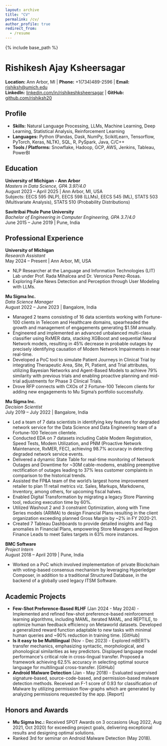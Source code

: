 ```yaml
---
layout: archive
title: "CV"
permalink: /cv/
author_profile: true
redirect_from:
  - /resume
---
```


{% include base_path %}


# Rishikesh Ajay Ksheersagar

**Location:** Ann Arbor, MI | **Phone:** +1(734)489-2596 | **Email:** [rishiksh@umich.edu](mailto:rishiksh@umich.edu)  
**LinkedIn:** [linkedin.com/in/rishikeshksheersagar](https://www.linkedin.com/in/rishikeshksheersagar/) | **GitHub:** [github.com/rishiksh20](https://github.com/rishiksh20)

## Profile

- **Skills:** Natural Language Processing, LLMs, Machine Learning, Deep Learning, Statistical Analysis, Reinforcement Learning
- **Languages:** Python (Pandas, Dask, NumPy, ScikitLearn, Tensorflow, PyTorch, Keras, NLTK), SQL, R, PySpark, Java, C/C++
- **Tools / Platforms:** Snowflake, Hadoop, GCP, AWS, Jenkins, Tableau, PowerBI

## Education

**University of Michigan - Ann Arbor**  
*Masters in Data Science, GPA 3.97/4.0*  
August 2023 – April 2025 | Ann Arbor, MI, USA  
Subjects: EECS 595 (NLP), EECS 598 (LLMs), EECS 545 (ML), STATS 503 (Multivariate Analysis), STATS 510 (Probability Distributions)

**Savitribai Phule Pune University**  
*Bachelor of Engineering in Computer Engineering, GPA 3.7/4.0*  
June 2015 – June 2019 | Pune, India

## Professional Experience

**University of Michigan**  
*Research Assistant*  
May 2024 – Present | Ann Arbor, MI, USA  
- NLP Researcher at the Language and Information Technologies (LIT) Lab under Prof. Rada Mihalcea and Dr. Veronica Perez-Rosas.
- Exploring Fake News Detection and Perception through User Modeling with LLMs.

**Mu Sigma Inc.**  
*Data Science Manager*  
August 2022 – June 2023 | Bangalore, India  
- Managed 2 teams consisting of 16 data scientists working with Fortune-100 clients in Telecom and Healthcare domains, spearheaded the growth and management of engagements generating $1.5M annually.
- Engineered and implemented an advanced unbalanced multi-class classifier using RxMER data, stacking XGBoost and sequential Neural Network models, resulting in 45% decrease in probable outages by precisely identifying causation of Modem Network Impairments in near real-time.
- Developed a PoC tool to simulate Patient Journeys in Clinical Trial by integrating Therapeutic Area, Site, PI, Patient, and Trial attributes, utilizing Bayesian Networks and Agent-Based Models to achieve 79% similarity with previous trials and enabling proactive planning and mid-trial adjustments for Phase 3 Clinical Trials.
- Drove RFP connects with CXOs of 2 Fortune-100 Telecom clients for adding new engagements to Mu Sigma’s portfolio successfully.

**Mu Sigma Inc.**  
*Decision Scientist*  
July 2019 – July 2022 | Bangalore, India  
- Led a team of 7 data scientists in identifying key features for degraded network service for the Data Science and Data Engineering team of a Fortune-100 Telecom clientele.
- Conducted EDA on 7 datasets including Cable Modem Registration, Speed Tests, Modem Utilization, and PNM (Proactive Network Maintenance, RxMER, FEC), achieving 98.7% accuracy in detecting degraded network service events.
- Delivered a dynamic State Table for real-time monitoring of Network Outages and Downtime for ~30M cable-modems, enabling preemptive rectification of outages leading to 37% less customer complaints in comparison to the historical trends.
- Assisted the FP&A team of the world’s largest home improvement retailer to plan 11 retail metrics viz. Sales, Markups, Markdowns, Inventory, among others, for upcoming fiscal halves.
- Enabled Digital Transformation by migrating a legacy Store Planning tool, reducing execution time by 60%.
- Utilized Washout 2 and 3 constraint Optimization, along with Time Series models (ARIMA) to design Financial Plans resulting in the client organization exceeding planned Gross Margin by ~2% in FY 2020-21.
- Created 7 Tableau Dashboards to provide detailed insights and flag anomalies in Financial Plans, empowering Store Managers and Region Finance Leads to meet Sales targets in 63% more instances.

**BMC Software**  
*Project Intern*  
August 2018 – April 2019 | Pune, India  
- Worked on a PoC which involved implementation of private Blockchain with voting-based consensus mechanism by leveraging Hyperledger Composer, in addition to a traditional Structured Database, in the backend of a globally used legacy ITSM Software.

## Academic Projects

- **Few-Shot Preference-Based RLHF** (Jan 2024 - May 2024) - Implemented and refined few-shot preference-based reinforcement learning algorithms, including MAML, iterated MAML, and REPTILE, to optimize human feedback efficiency on Metaworld datasets. Developed a generalized reward function adaptable to new tasks with minimal human queries and ~90% reduction in training time. [GitHub]
- **Is it easy to be Multilingual** (Nov - Dec 2023) - Explored mBERT’s transfer mechanics, emphasizing syntactic, morphological, and phonological similarities as key predictors. Displayed language model performance's critical role in cross-lingual transfer. Proposed a framework achieving 62.5% accuracy in selecting optimal source language for multilingual cross-transfer. [GitHub]
- **Android Malware Detection** (Jan - May 2018) - Evaluated supervised signature-based, source-code-based, and permission-based malware detection methods. Received an F-1 score of 0.93 for classification of Malware by utilizing permission flow-graphs which are generated by analyzing permissions requested by the app. [Report]

## Honors and Awards

- **Mu Sigma Inc.:** Received SPOT Awards on 3 occasions (Aug 2022, Aug 2021, Oct 2020) for exceeding project goals, delivering exceptional results and designing optimal solutions.
- Ranked 3rd for seminar on Android Malware Detection (May 2018).
